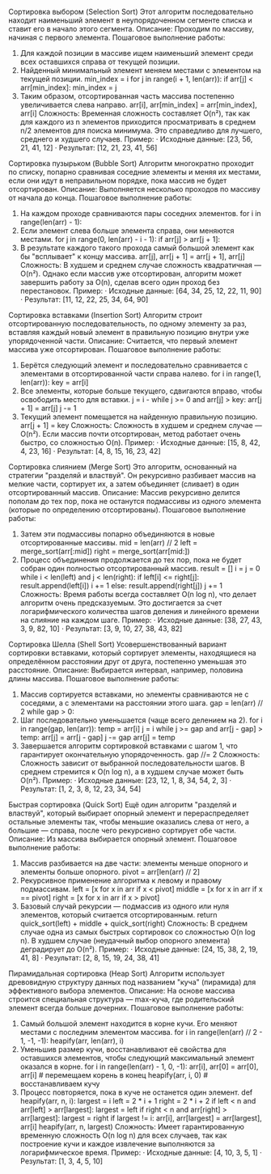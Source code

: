 Сортировка выбором (Selection Sort) 
Этот алгоритм последовательно находит наименьший элемент в неупорядоченном сегменте списка и ставит его в начало этого сегмента.
Описание: Проходим по массиву, начиная с первого элемента.
Пошаговое выполнение работы:
1. Для каждой позиции в массиве ищем наименьший элемент среди всех оставшихся справа от текущей позиции.
2. Найденный минимальный элемент меняем местами с элементом на текущей позиции. min_index = i for j in range(i + 1, len(arr)):  if arr[j] < arr[min_index]:       min_index = j
3. Таким образом, отсортированная часть массива постепенно увеличивается слева направо. arr[i], arr[min_index] = arr[min_index], arr[i]
Сложность: Временная сложность составляет O(n²), так как для каждого из n элементов приходится просматривать в среднем n/2 элементов для поиска минимума. Это справедливо для лучшего, среднего и худшего случаев.
Пример:
· Исходные данные: [23, 56, 21, 41, 12] · Результат: [12, 21, 23, 41, 56]

Сортировка пузырьком (Bubble Sort) Алгоритм многократно проходит по списку, попарно сравнивая соседние элементы и меняя их местами, если они идут в неправильном порядке, пока массив не будет отсортирован.
Описание: Выполняется несколько проходов по массиву от начала до конца.
Пошаговое выполнение работы:
1. На каждом проходе сравниваются пары соседних элементов. for i in range(len(arr) - 1):
2. Если элемент слева больше элемента справа, они меняются местами. for j in range(0, len(arr) - i - 1): if arr[j] > arr[j + 1]:
3. В результате каждого такого прохода самый большой элемент как бы "всплывает" к концу массива. arr[j], arr[j + 1] = arr[j + 1], arr[j]
Сложность: В худшем и среднем случае сложность квадратичная — O(n²). Однако если массив уже отсортирован, алгоритм может завершить работу за O(n), сделав всего один проход без перестановок.
Пример: · Исходные данные: [64, 34, 25, 12, 22, 11, 90] · Результат: [11, 12, 22, 25, 34, 64, 90]

Сортировка вставками (Insertion Sort) 
Алгоритм строит отсортированную последовательность, по одному элементу за раз, вставляя каждый новый элемент в правильную позицию внутри уже упорядоченной части.
Описание: Считается, что первый элемент массива уже отсортирован.
Пошаговое выполнение работы:
1. Берётся следующий элемент и последовательно сравнивается с элементами в отсортированной части справа налево. for i in range(1, len(arr)): key = arr[i]
2. Все элементы, которые больше текущего, сдвигаются вправо, чтобы освободить место для вставки. j = i -  while j >= 0 and arr[j] > key: arr[j + 1] = arr[j] j -= 1
3. Текущий элемент помещается на найденную правильную позицию. arr[j + 1] = key
Сложность: Сложность в худшем и среднем случае — O(n²). Если массив почти отсортирован, метод работает очень быстро, со сложностью O(n).
Пример: · Исходные данные: [15, 8, 42, 4, 23, 16] · Результат: [4, 8, 15, 16, 23, 42]

Сортировка слиянием (Merge Sort) 
Это алгоритм, основанный на стратегии "разделяй и властвуй". Он рекурсивно разбивает массив на мелкие части, сортирует их, а затем объединяет (сливает) в один отсортированный массив.
Описание: Массив рекурсивно делится пополам до тех пор, пока не останутся подмассивы из одного элемента (которые по определению отсортированы).
Пошаговое выполнение работы:
1. Затем эти подмассивы попарно объединяются в новые отсортированные массивы. mid = len(arr) // 2 left = merge_sort(arr[:mid]) right = merge_sort(arr[mid:])
2. Процесс объединения продолжается до тех пор, пока не будет собран один полностью отсортированный массив. result = [] i = j = 0 while i < len(left) and j < len(right): if left[i] <= right[j]: result.append(left[i])        i += 1    else:        result.append(right[j])        j += 1
Сложность: Время работы всегда составляет O(n log n), что делает алгоритм очень предсказуемым. Это достигается за счет логарифмического количества шагов деления и линейного времени на слияние на каждом шаге.
Пример: · Исходные данные: [38, 27, 43, 3, 9, 82, 10] · Результат: [3, 9, 10, 27, 38, 43, 82]

Сортировка Шелла (Shell Sort) Усовершенствованный вариант сортировки вставками, который сортирует элементы, находящиеся на определённом расстоянии друг от друга, постепенно уменьшая это расстояние.
Описание: Выбирается интервал, например, половина длины массива.
Пошаговое выполнение работы:
1. Массив сортируется вставками, но элементы сравниваются не с соседями, а с элементами на расстоянии этого шага. gap = len(arr) // 2 while gap > 0:
2. Шаг последовательно уменьшается (чаще всего делением на 2). for i in range(gap, len(arr)):    temp = arr[i]    j = i    while j >= gap and arr[j - gap] > temp:        arr[j] = arr[j - gap]        j -= gap    arr[j] = temp
3. Завершается алгоритм сортировкой вставками с шагом 1, что гарантирует окончательную упорядоченность. gap //= 2
Сложность: Сложность зависит от выбранной последовательности шагов. В среднем стремится к O(n log n), а в худшем случае может быть O(n²).
Пример: · Исходные данные: [23, 12, 1, 8, 34, 54, 2, 3] · Результат: [1, 2, 3, 8, 12, 23, 34, 54]

Быстрая сортировка (Quick Sort) 
Ещё один алгоритм "разделяй и властвуй", который выбирает опорный элемент и перераспределяет остальные элементы так, чтобы меньшие оказались слева от него, а большие — справа, после чего рекурсивно сортирует обе части.
Описание: Из массива выбирается опорный элемент.
Пошаговое выполнение работы:
1. Массив разбивается на две части: элементы меньше опорного и элементы больше опорного. pivot = arr[len(arr) // 2]
2. Рекурсивное применение алгоритма к левому и правому подмассивам. left = [x for x in arr if x < pivot] middle = [x for x in arr if x == pivot] right = [x for x in arr if x > pivot]
3. Базовый случай рекурсии — подмассив из одного или нуля элементов, который считается отсортированным. return quick_sort(left) + middle + quick_sort(right)
Сложность: В среднем случае одна из самых быстрых сортировок со сложностью O(n log n). В худшем случае (неудачный выбор опорного элемента) деградирует до O(n²).
Пример: · Исходные данные: [24, 15, 38, 2, 19, 41, 8] · Результат: [2, 8, 15, 19, 24, 38, 41]

Пирамидальная сортировка (Heap Sort) Алгоритм использует древовидную структуру данных под названием "куча" (пирамида) для эффективного выбора элементов.
Описание: На основе массива строится специальная структура — max-куча, где родительский элемент всегда больше дочерних.
Пошаговое выполнение работы:
1. Самый большой элемент находится в корне кучи. Его меняют местами с последним элементом массива. for i in range(len(arr) // 2 - 1, -1, -1):    heapify(arr, len(arr), i)
2. Уменьшив размер кучи, восстанавливают её свойства для оставшихся элементов, чтобы следующий максимальный элемент оказался в корне. for i in range(len(arr) - 1, 0, -1): arr[i], arr[0] = arr[0], arr[i]  # перемещаем корень в конец heapify(arr, i, 0)  # восстанавливаем кучу
3. Процесс повторяется, пока в куче не останется один элемент. def heapify(arr, n, i):    largest = i    left = 2 * i + 1    right = 2 * i + 2    if left < n and arr[left] > arr[largest]:        largest = left    if right < n and arr[right] > arr[largest]:        largest = right    if largest != i:        arr[i], arr[largest] = arr[largest], arr[i] heapify(arr, n, largest)
Сложность: Имеет гарантированную временную сложность O(n log n) для всех случаев, так как построение кучи и каждое извлечение выполняются за логарифмическое время.
Пример: · Исходные данные: [4, 10, 3, 5, 1] · Результат: [1, 3, 4, 5, 10]